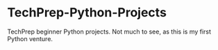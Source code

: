 # TechPrep-Python-Projects
TechPrep beginner Python projects. Not much to see, as this is my first Python venture.
